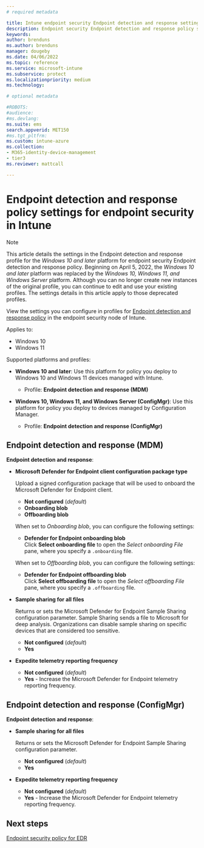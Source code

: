 ```yaml
---
# required metadata

title: Intune endpoint security Endpoint detection and response settings | Microsoft Docs
description: Endpoint security Endpoint detection and response policy settings in Microsoft Intune 
keywords:
author: brenduns
ms.author: brenduns
manager: dougeby
ms.date: 04/06/2022
ms.topic: reference
ms.service: microsoft-intune
ms.subservice: protect
ms.localizationpriority: medium
ms.technology:

# optional metadata

#ROBOTS:
#audience:
#ms.devlang:
ms.suite: ems
search.appverid: MET150
#ms.tgt_pltfrm:
ms.custom: intune-azure
ms.collection: 
- M365-identity-device-management
- tier3
ms.reviewer: mattcall

---
```

# Endpoint detection and response policy settings for endpoint security in Intune

> [!NOTE]  
> This article details the settings in the Endpoint detection and response profile for the *Windows 10 and later* platform for endpoint security Endpoint detection and response policy. Beginning on April 5, 2022, the *Windows 10 and later* platform was replaced by the *Windows 10, Windows 11, and Windows Server* platform. Although you can no longer create new instances of the original profile, you can continue to edit and use your existing profiles. The settings details in this article apply to those deprecated profiles.

View the settings you can configure in profiles for [Endpoint detection and response policy](../protect/endpoint-security-edr-policy.md) in the endpoint security node of Intune.

Applies to:

- Windows 10
- Windows 11

Supported platforms and profiles:

- **Windows 10 and later**: Use this platform for policy you deploy to Windows 10 and Windows 11 devices managed with Intune.
  - Profile: **Endpoint detection and response (MDM)**

- **Windows 10, Windows 11, and Windows Server (ConfigMgr)**: Use this platform for policy you deploy to devices managed by Configuration Manager.
  - Profile: **Endpoint detection and response (ConfigMgr)**

## Endpoint detection and response (MDM)

**Endpoint detection and response**:

- **Microsoft Defender for Endpoint client configuration package type**

  Upload a signed configuration package that will be used to onboard the Microsoft Defender for Endpoint client.

  - **Not configured** (*default*)
  - **Onboarding blob**  
  - **Offboarding blob**  

  When set to *Onboarding blob*, you can configure the following settings:

  - **Defender for Endpoint onboarding blob**  
    Click **Select onboarding file** to open the *Select onboarding File* pane, where you specify a `.onboarding` file.

  When set to *Offboarding blob*, you can configure the following settings:
  
  - **Defender for Endpoint offboarding blob**  
     Click **Select offboarding file** to open the *Select offboarding File* pane, where you specify a `.offboarding` file.

- **Sample sharing for all files**  

  Returns or sets the Microsoft Defender for Endpoint Sample Sharing configuration parameter.  Sample Sharing sends a file to Microsoft for deep analysis. Organizations can disable sample sharing on specific devices that are considered too sensitive.

  - **Not configured**   (*default*)
  - **Yes**

- **Expedite telemetry reporting frequency**

  - **Not configured**   (*default*)
  - **Yes** - Increase the Microsoft Defender for Endpoint telemetry reporting frequency.

## Endpoint detection and response (ConfigMgr)

**Endpoint detection and response**:

- **Sample sharing for all files**  

  Returns or sets the Microsoft Defender for Endpoint Sample Sharing configuration parameter.  
  - **Not configured**   (*default*)
  - **Yes**

- **Expedite telemetry reporting frequency**

  - **Not configured**   (*default*)
  - **Yes** - Increase the Microsoft Defender for Endpoint telemetry reporting frequency.

## Next steps

[Endpoint security policy for EDR](../protect/endpoint-security-edr-policy.md)

